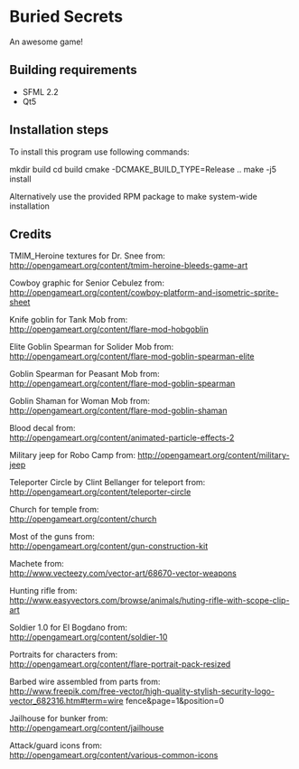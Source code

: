 Buried Secrets
=======
An awesome game!

Building requirements
-----
- SFML 2.2
- Qt5

Installation steps
-----
To install this program use following commands:

mkdir build
cd build
cmake  -DCMAKE_BUILD_TYPE=Release ..
make -j5 install

Alternatively use the provided RPM package to make system-wide installation

Credits
-----
TMIM_Heroine textures for Dr. Snee from:    
http://opengameart.org/content/tmim-heroine-bleeds-game-art

Cowboy graphic for Senior Cebulez from:    
http://opengameart.org/content/cowboy-platform-and-isometric-sprite-sheet

Knife goblin for Tank Mob from:   
http://opengameart.org/content/flare-mod-hobgoblin

Elite Goblin Spearman for Solider Mob from:   
http://opengameart.org/content/flare-mod-goblin-spearman-elite

Goblin Spearman for Peasant Mob from:    
http://opengameart.org/content/flare-mod-goblin-spearman

Goblin Shaman for Woman Mob from:   
http://opengameart.org/content/flare-mod-goblin-shaman

Blood decal from:    
http://opengameart.org/content/animated-particle-effects-2

Military jeep for Robo Camp from:
http://opengameart.org/content/military-jeep

Teleporter Circle by Clint Bellanger for teleport from:   
http://opengameart.org/content/teleporter-circle  

Church for temple from:    
http://opengameart.org/content/church

Most of the guns from:   
http://opengameart.org/content/gun-construction-kit  

Machete from:   
http://www.vecteezy.com/vector-art/68670-vector-weapons

Hunting rifle from:   
http://www.easyvectors.com/browse/animals/huting-rifle-with-scope-clip-art

Soldier 1.0 for El Bogdano from:  
http://opengameart.org/content/soldier-10

Portraits for characters from:   
http://opengameart.org/content/flare-portrait-pack-resized

Barbed wire assembled from parts from:   
http://www.freepik.com/free-vector/high-quality-stylish-security-logo-vector_682316.htm#term=wire fence&page=1&position=0

Jailhouse for bunker from:   
http://opengameart.org/content/jailhouse

Attack/guard icons from:   
http://opengameart.org/content/various-common-icons
